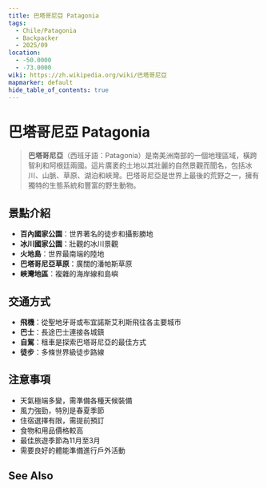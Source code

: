 ```yaml
---
title: 巴塔哥尼亞 Patagonia
tags:
  - Chile/Patagonia
  - Backpacker
  - 2025/09
location:
  - -50.0000
  - -73.0000
wiki: https://zh.wikipedia.org/wiki/巴塔哥尼亞
mapmarker: default
hide_table_of_contents: true
---
```


巴塔哥尼亞 Patagonia
===================

> **巴塔哥尼亞**（西班牙語：Patagonia）是南美洲南部的一個地理區域，橫跨智利和阿根廷兩國。這片廣袤的土地以其壯麗的自然景觀而聞名，包括冰川、山脈、草原、湖泊和峽灣。巴塔哥尼亞是世界上最後的荒野之一，擁有獨特的生態系統和豐富的野生動物。

## 景點介紹
- **百內國家公園**：世界著名的徒步和攝影勝地
- **冰川國家公園**：壯觀的冰川景觀
- **火地島**：世界最南端的陸地
- **巴塔哥尼亞草原**：廣闊的潘帕斯草原
- **峽灣地區**：複雜的海岸線和島嶼

## 交通方式
- **飛機**：從聖地牙哥或布宜諾斯艾利斯飛往各主要城市
- **巴士**：長途巴士連接各城鎮
- **自駕**：租車是探索巴塔哥尼亞的最佳方式
- **徒步**：多條世界級徒步路線

## 注意事項
- 天氣極端多變，需準備各種天候裝備
- 風力強勁，特別是春夏季節
- 住宿選擇有限，需提前預訂
- 食物和用品價格較高
- 最佳旅遊季節為11月至3月
- 需要良好的體能準備進行戶外活動

See Also
--------